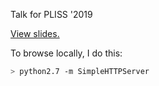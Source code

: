 Talk for PLISS '2019

[View slides.](https://nikomatsakis.github.io/pliss-2019/)

To browse locally, I do this:

```bash
> python2.7 -m SimpleHTTPServer
```
